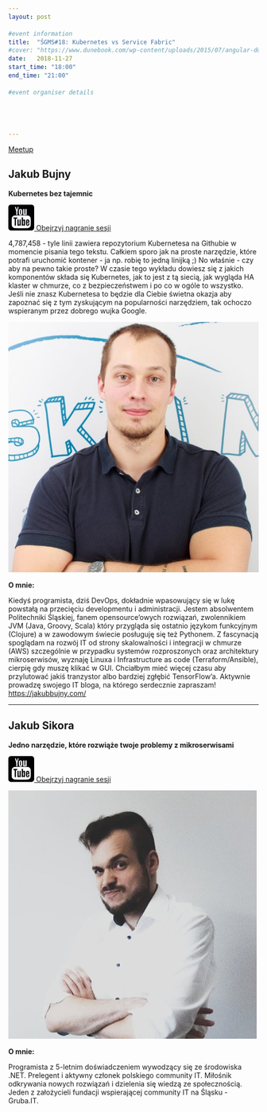 ```yaml
---
layout: post

#event information
title:  "ŚGMS#18: Kubernetes vs Service Fabric"
#cover: "https://www.dunebook.com/wp-content/uploads/2015/07/angular-dunebook.png"
date:   2018-11-27
start_time: "18:00"
end_time: "21:00"

#event organiser details




---
```

<!--- link-->
[Meetup](https://www.meetup.com/%C5%9Al%C4%85ska-Grupa-Microsoft-Meetup/events/256186986/)

<!--- prelegent -->
## **Jakub Bujny**

<!--- tytul-->
**Kubernetes bez tajemnic**

<!--- link youthube-->
[![](../img/youtube-logo-smaller.jpg) Obejrzyj nagranie sesji](https://www.youtube.com/watch?v=-Osz6qrcYmk)

<!--- tresc-->  
4,787,458 - tyle linii zawiera repozytorium Kubernetesa na Githubie w momencie pisania tego tekstu. Całkiem sporo jak na proste narzędzie, które potrafi uruchomić kontener - ja np. robię to jedną linijką ;) No właśnie - czy aby na pewno takie proste? W czasie tego wykładu dowiesz się z jakich komponentów składa się Kubernetes, jak to jest z tą siecią, jak wygląda HA klaster w chmurze, co z bezpieczeństwem i po co w ogóle to wszystko. Jeśli nie znasz Kubernetesa to będzie dla Ciebie świetna okazja aby zapoznać się z tym zyskującym na popularności narzędziem, tak ochoczo wspieranym przez dobrego wujka Google.

<!--- zdjecie-->
[![](../img/speaker/jakub-bujny.jpg)](../img/speaker/jakub-bujny.jpg) 

**O mnie:**
<!--- sekcja o mnie -->  
Kiedyś programista, dziś DevOps, dokładnie wpasowujący się w lukę powstałą na przecięciu developmentu i administracji. Jestem absolwentem Politechniki Śląskiej, fanem opensource’owych rozwiązań, zwolennikiem JVM (Java, Groovy, Scala) który przygląda się ostatnio językom funkcyjnym (Clojure) a w zawodowym świecie posługuję się też Pythonem. Z fascynacją spoglądam na rozwój IT od strony skalowalności i integracji w chmurze (AWS) szczególnie w przypadku systemów rozproszonych oraz architektury mikroserwisów, wyznaję Linuxa i Infrastructure as code (Terraform/Ansible), cierpię gdy muszę klikać w GUI. Chciałbym mieć więcej czasu aby przylutować jakiś tranzystor albo bardziej zgłębić TensorFlow’a. Aktywnie prowadzę swojego IT bloga, na którego serdecznie zapraszam! https://jakubbujny.com/


---
<!--- prelegent -->
## **Jakub Sikora**

<!--- tytul-->
**Jedno narzędzie, które rozwiąże twoje problemy z mikroserwisami**

<!--- link youthube-->
[![](../img/youtube-logo-smaller.jpg) Obejrzyj nagranie sesji](https://www.youtube.com/watch?v=93XNnHv9x7o)

<!--- tresc-->  

<!--- zdjecie-->
[![](../img/speaker/jakub-sikora.jpg)](../img/speaker/jakub-sikora.jpg) 


**O mnie:**
<!--- sekcja o mnie -->  
Programista z 5-letnim doświadczeniem wywodzący się ze środowiska .NET. Prelegent i aktywny członek polskiego community IT. Miłośnik odkrywania nowych rozwiązań i dzielenia się wiedzą ze społecznością. Jeden z założycieli fundacji wspierającej community IT na Śląsku - Gruba.IT.


